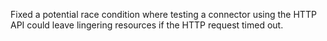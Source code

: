 Fixed a potential race condition where testing a connector using the HTTP API could leave lingering resources if the HTTP request timed out.
